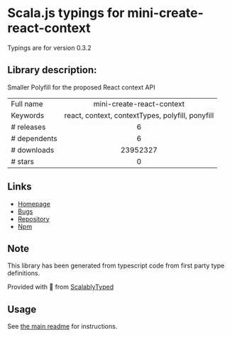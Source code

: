 
# Scala.js typings for mini-create-react-context

Typings are for version 0.3.2

## Library description:
Smaller Polyfill for the proposed React context API

|                    |                 |
| ------------------ | :-------------: |
| Full name          | mini-create-react-context |
| Keywords           | react, context, contextTypes, polyfill, ponyfill |
| # releases         | 6 |
| # dependents       | 6 |
| # downloads        | 23952327 |
| # stars            | 0 |

## Links
- [Homepage](https://github.com/StringEpsilon/mini-create-react-context#readme)
- [Bugs](https://github.com/StringEpsilon/mini-create-react-context/issues)
- [Repository](https://github.com/StringEpsilon/mini-create-react-context)
- [Npm](https://www.npmjs.com/package/mini-create-react-context)
    


## Note
This library has been generated from typescript code from first party type definitions.

Provided with :purple_heart: from [ScalablyTyped](https://github.com/oyvindberg/ScalablyTyped)

## Usage
See [the main readme](../../readme.md) for instructions.


